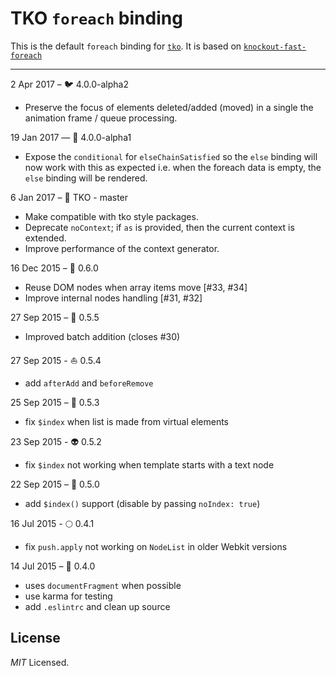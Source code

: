 # TKO `foreach` binding

This is the default `foreach` binding for [`tko`](https://github.com/knockout/tko).  It is based on [`knockout-fast-foreach`](https://github.com/brianmhunt/knockout-fast-foreach)


---
2 Apr 2017 – 🐦  4.0.0-alpha2
  - Preserve the focus of elements deleted/added (moved) in a single the animation frame / queue processing.

19 Jan 2017 — 🐉  4.0.0-alpha1
  - Expose the `conditional` for `elseChainSatisfied` so the `else` binding will now work with this as expected i.e. when the foreach data is empty, the `else` binding will be rendered.

6 Jan 2017 – 🚡  TKO - master

 - Make compatible with tko style packages.
 - Deprecate `noContext`; if `as` is provided, then the current context is extended.
 - Improve performance of the context generator.

16 Dec 2015 – 🔭 0.6.0
  - Reuse DOM nodes when array items move [#33, #34]
  - Improve internal nodes handling [#31, #32]

27 Sep 2015 – 📇 0.5.5
  - Improved batch addition (closes #30)

27 Sep 2015 - ⛵️  0.5.4
  - add `afterAdd` and `beforeRemove`

25 Sep 2015 – 🍭 0.5.3
  - fix `$index` when list is made from virtual elements

23 Sep 2015 - 👽 0.5.2
  - fix `$index` not working when template starts with a text node

22 Sep 2015 – 🐝 0.5.0
  - add `$index()` support (disable by passing `noIndex: true`)

16 Jul 2015 - 🌕  0.4.1
  - fix `push.apply` not working on `NodeList` in older Webkit versions

14 Jul 2015 – 🎂 0.4.0
  - uses `documentFragment` when possible
  - use karma for testing
  - add `.eslintrc` and clean up source

License
---

*MIT* Licensed.
